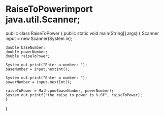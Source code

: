 # RaiseToPowerimport java.util.Scanner;
public class RaiseToPower
{
	public static void main(String[] args)
	{
	Scanner input = new Scanner(System.in);

	double baseNumber;
	double powerNumber;
	double raiseToPower;

	System.out.print("Enter a number: ");
	baseNumber = input.nextInt();

	System.out.print("Enter a number: ");
	powerNumber = input.nextInt();

	raiseToPower = Math.pow(baseNumber, powerNumber);
	System.out.printf("the raise to power is %.0f", raiseToPower);
	}
}
